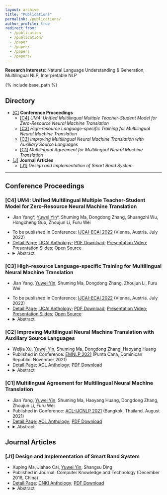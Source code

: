 ```yaml
---
layout: archive
title: "Publications"
permalink: /publications/
author_profile: true
redirect_from:
  - /publication
  - /publication/
  - /paper
  - /paper/
  - /papers
  - /papers/
---
```


<script src="https://polyfill.io/v3/polyfill.min.js?features=es6"></script>
<script id="MathJax-script" async src="https://cdn.jsdelivr.net/npm/mathjax@3/es5/tex-mml-chtml.js"></script>
<script> 
MathJax = {
  tex: {
    inlineMath: [['$', '$']],
    processEscapes: true
  }
};
</script>

**Research Interests**: Natural Language Understanding & Generation, Multilingual NLP, Interpretable NLP

<!-- {% if author.googlescholar %}
  You can also find my articles on <u><a href="{{author.googlescholar}}">my Google Scholar profile</a>.</u>
{% endif %} -->

{% include base_path %}

<!-- {% for post in site.publications reversed %}
  {% include archive-single.html %}
{% endfor %} -->

<h2 id="yyw-directory">Directory</h2>

<!-- - **Conference Proceedings** (<a href="#yyw-pub-conference">Jump</a>)
  - [C1] *Improving Multilingual Neural Machine Translation with Auxiliary Source Languages* (<a href="#yyw-pub-conference-MNMT-auxSource">Jump</a>)
  - [C2] *Multilingual Agreement for Multilingual Neural Machine Translation* (<a href="#yyw-pub-conference-MNMT-multiAgreement">Jump</a>)
- **Journal Articles** (<a href="#yyw-pub-journal">Jump</a>)
  - [J1] *Design and Implementation of Smart Band System* (<a href="#yyw-pub-journal-Smart-Band-System">Jump</a>) -->

- [[C]](#yyw-pub-conference) **Conference Proceedings**
  - [[C4]](#yyw-pub-conference-MNMT-UM4) *UM4: Unified Multilingual Multiple Teacher-Student Model for Zero-Resource Neural Machine Translation*
  - [[C3]](#yyw-pub-conference-MNMT-HLT) *High-resource Language-specific Training for Multilingual Neural Machine Translation*
  - [[C2]](#yyw-pub-conference-MNMT-auxSource) *Improving Multilingual Neural Machine Translation with Auxiliary Source Languages*
  - [[C1]](#yyw-pub-conference-MNMT-multiAgreement) *Multilingual Agreement for Multilingual Neural Machine Translation*
- [[J]](#yyw-pub-journal) **Journal Articles**
  - [[J1]](#yyw-pub-journal-Smart-Band-System) *Design and Implementation of Smart Band System*
<!-- - [[P]](#yyw-pub-preprints) **Preprints** -->
  <!-- - [[P1]](#yyw-pub-preprints-XNLP) *XNLP* -->

---

<h2 id="yyw-pub-conference">Conference Proceedings</h2>

<h3 id="yyw-pub-conference-MNMT-UM4">[C4] UM4: Unified Multilingual Multiple Teacher-Student Model for Zero-Resource Neural Machine Translation</h3>

<!-- * <a href="#yyw-directory">Back to Directory</a> -->
<!-- * <a href="#yyw-pub-conference">Back to Chapter Head</a> -->
- Jian Yang\*, <u>Yuwei Yin</u>\*, Shuming Ma, Dongdong Zhang, Shuangzhi Wu, Hongcheng Guo, Zhoujun Li, Furu Wei
<!-- - Published in Conference: [IJCAI-ECAI 2022](https://2021.emnlp.org/) (July 2022) -->
- To be published in Conference: [IJCAI-ECAI 2022](https://ijcai-22.org/) (Vienna, Austria. July 2022)
- [Detail Page](https://yuweiyin.github.io/publications/2022-07-23-IJCAI-MNMT-UM4); [IJCAI Anthology](https://www.ijcai.org/past_proceedings); [PDF Download](https://yuweiyin.github.io/files/publications/2022-07-23-IJCAI-MNMT-UM4.pdf); [Presentation Video](https://www.youtube.com/channel/UCNePN1NOOrODhapYR_-LlHA); [Presentation Slides](https://yuweiyin.github.io/files/publications/2022-07-23-IJCAI-MNMT-UM4-Slides.pdf); [Open Source](https://github.com/YuweiYin/UM4)
- <details><summary>Abstract</summary>Most translation tasks among languages belong to the zero-resource translation problem where parallel corpora are unavailable. Multilingual neural machine translation (MNMT) enables one-pass translation using shared semantic space for all languages compared to the two-pass pivot translation but often underperforms the pivot-based method. In this paper, we propose a novel method, named as <b>U</b>nified <b>M</b>ultilingual <b>M</b>ultiple teacher-student <b>M</b>odel for N<b>M</b>T (<b>UM4</b>). Our method unifies source-teacher, target-teacher, and pivot-teacher models to guide the student model for the zero-resource translation. The source teacher and target teacher force the student to learn the direct source to target translation by the distilled knowledge on both source and target sides. The monolingual corpus is further leveraged by the pivot-teacher model to enhance the student model. Experimental results demonstrate that our model of 72 directions significantly outperforms previous methods on the WMT benchmark.</details>


<h3 id="yyw-pub-conference-MNMT-HLT">[C3] High-resource Language-specific Training for Multilingual Neural Machine Translation</h3>

<!-- * <a href="#yyw-directory">Back to Directory</a> -->
<!-- * <a href="#yyw-pub-conference">Back to Chapter Head</a> -->
- Jian Yang, <u>Yuwei Yin</u>, Shuming Ma, Dongdong Zhang, Zhoujun Li, Furu Wei
<!-- - Published in Conference: [IJCAI-ECAI 2022](https://2021.emnlp.org/) (July 2022) -->
- To be published in Conference: [IJCAI-ECAI 2022](https://ijcai-22.org/) (Vienna, Austria. July 2022)
- [Detail Page](https://yuweiyin.github.io/publications/2022-07-23-IJCAI-MNMT-HLT); [IJCAI Anthology](https://www.ijcai.org/past_proceedings); [PDF Download](https://yuweiyin.github.io/files/publications/2022-07-23-IJCAI-MNMT-HLT.pdf); [Presentation Video](https://www.youtube.com/channel/UCNePN1NOOrODhapYR_-LlHA); [Presentation Slides](https://yuweiyin.github.io/files/publications/2022-07-23-IJCAI-MNMT-HLT-Slides.pdf); [Open Source](https://github.com/YuweiYin/HLT-MT)
- <details><summary>Abstract</summary>Multilingual neural machine translation (MNMT) trained in multiple language pairs has attracted considerable attention due to fewer model parameters and lower training costs by sharing knowledge among multiple languages. Nonetheless, multilingual training is plagued by language interference degeneration in shared parameters because of the negative interference among different translation directions, especially on high-resource languages. In this paper, we propose the multilingual translation model with the high-resource language-specific training (<b>HLT-MT</b>) to alleviate the negative interference, which adopts the two-stage training with the language-specific selection mechanism. Specifically, we first train the multilingual model only with the high-resource pairs and select the language-specific modules at the top of the decoder to enhance the translation quality of high-resource directions. Next, the model is further trained on all available corpora to transfer knowledge from high-resource languages (HRLs) to low-resource languages (LRLs). Experimental results show that HLT-MT outperforms various strong baselines on WMT-10 and OPUS-100 benchmarks. Furthermore, the analytic experiments validate the effectiveness of our method in mitigating the negative interference in multilingual training.</details>


<!-- - <a href="#yyw-directory">Back to Directory</a> -->
<!-- - [C1] *Improving Multilingual Neural Machine Translation with Auxiliary Source Languages* (<a href="#yyw-pub-conference-MNMT-auxSource">Jump</a>) -->
<!-- - [C2] *Multilingual Agreement for Multilingual Neural Machine Translation* (<a href="#yyw-pub-conference-MNMT-multiAgreement">Jump</a>) -->


<h3 id="yyw-pub-conference-MNMT-auxSource">[C2] Improving Multilingual Neural Machine Translation with Auxiliary Source Languages</h3>

<!-- * <a href="#yyw-directory">Back to Directory</a> -->
<!-- * <a href="#yyw-pub-conference">Back to Chapter Head</a> -->
- Weijia Xu, <u>Yuwei Yin</u>, Shuming Ma, Dongdong Zhang, Haoyang Huang
- Published in Conference: [EMNLP 2021](https://2021.emnlp.org/) (Punta Cana, Dominican Republic. November 2021)
- [Detail Page](https://yuweiyin.github.io/publications/2021-11-07-EMNLP-MNMT-auxSource); [ACL Anthology](https://aclanthology.org/2021.findings-emnlp.260/); [PDF Download](https://yuweiyin.github.io/files/publications/2021-11-07-EMNLP-MNMT-auxSource.pdf)
- <details><summary>Abstract</summary>Multilingual neural machine translation models typically handle one source language at a time. However, prior work has shown that translating from multiple source languages improves translation quality. Different from existing approaches on multi-source translation that are limited to the test scenario where parallel source sentences from multiple languages are available at inference time, we propose to improve multilingual translation in a more common scenario by exploiting synthetic source sentences from auxiliary languages. We train our model on synthetic multi-source corpora and apply random masking to enable flexible inference with single-source or bi-source inputs. Extensive experiments on Chinese/English-Japanese and a large-scale multilingual translation benchmark show that our model outperforms the multilingual baseline significantly by up to +4.0 BLEU with the largest improvements on low-resource or distant language pairs.</details>


<h3 id="yyw-pub-conference-MNMT-multiAgreement">[C1] Multilingual Agreement for Multilingual Neural Machine Translation</h3>

<!-- * <a href="#yyw-directory">Back to Directory</a> -->
<!-- * <a href="#yyw-pub-conference">Back to Chapter Head</a> -->
- Jian Yang, <u>Yuwei Yin</u>, Shuming Ma, Haoyang Huang, Dongdong Zhang, Zhoujun Li, Furu Wei
- Published in Conference: [ACL-IJCNLP 2021](https://2021.aclweb.org/) (Bangkok, Thailand. August 2021)
- [Detail Page](https://yuweiyin.github.io/publications/2021-08-02-ACL-MNMT-multiAgreement); [ACL Anthology](https://aclanthology.org/2021.acl-short.31/); [PDF Download](https://yuweiyin.github.io/files/publications/2021-08-02-ACL-MNMT-multiAgreement.pdf)
- <details><summary>Abstract</summary>Although multilingual neural machine translation (MNMT) enables multiple language translations, the training process is based on independent multilingual objectives. Most multilingual models can not explicitly exploit different language pairs to assist each other, ignoring the relationships among them. In this work, we propose a novel agreement-based method to encourage multilingual agreement among different translation directions, which minimizes the differences among them. We combine the multilingual training objectives with the agreement term by randomly substituting some fragments of the source language with their counterpart translations of auxiliary languages. To examine the effectiveness of our method, we conduct experiments on the multilingual translation task of 10 language pairs. Experimental results show that our method achieves significant improvements over the previous multilingual baselines.</details>



<h2 id="yyw-pub-journal">Journal Articles</h2>

<!-- - <a href="#yyw-directory">Back to Directory</a> -->
<!-- - [J1] *Design and Implementation of Smart Band System* (<a href="#yyw-pub-journal-Smart-Band-System">Jump</a>) -->

<h3 id="yyw-pub-journal-Smart-Band-System">[J1] Design and Implementation of Smart Band System</h3>

<!-- - <a href="#yyw-directory">Back to Directory</a> -->
<!-- - <a href="#yyw-pub-journal">Back to Chapter Head</a> -->
- Xuping Ma, Jiahao Cai, <u>Yuwei Yin</u>, Shangsu Ding
- Published in Journal: Computer Knowledge and Technology (December 2016, China)
- [Detail Page](https://yuweiyin.github.io/publications/2016-12-01-Smart-Band-System); [CNKI Anthology](https://www.cnki.com.cn/Article/CJFDTotal-DNZS201636043.htm); [PDF Download](https://yuweiyin.github.io/files/publications/2016-12-01-Smart-Band-System.pdf)
- <details><summary>Abstract</summary>Nowadays, health and intelligent medical are hotspot of the society. According to this, here puts forward a design and implementation of smart band system, focus on measuring the heart rate and the sports situation. The first part is about the main technics which are used, including the Photo Plethysmography and acceleration measure; then the second part is the introduction about design of band, the telephone client and the backend server including the design of hardware, client and database, and how to process the data; in the end an instance is used to prove the practicability of the system. Based on this, a conclusion is drawn, and the future direction is put forward.</details>



<!-- <h2 id="yyw-pub-preprints">Preprints</h2> -->

<!-- <h3 id="yyw-pub-preprints-XNLP">[P1] XNLP</h3> -->
